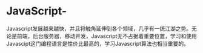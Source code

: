 # JavaScript-
Javascript发展越来越快，并且将触角延伸到各个领域，几乎有一统江湖之势。无论是前端，后台服务器，移动开发，Javascript无不占据着重要位置，学习和使用Javascipt这门编程语言是性价比最高的，学习Javascript算法也相当重要的。
